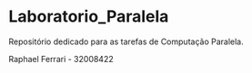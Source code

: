 # Laboratorio_Paralela
Repositório dedicado para as tarefas de Computação Paralela.

Raphael Ferrari - 32008422
